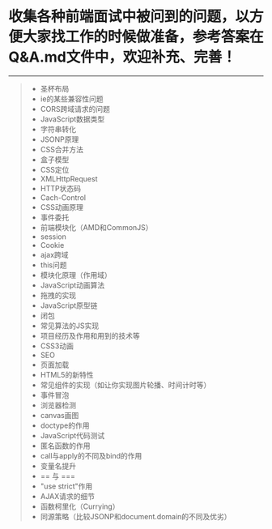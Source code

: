 # 收集各种前端面试中被问到的问题，以方便大家找工作的时候做准备，参考答案在Q&A.md文件中，欢迎补充、完善！
------
> * 圣杯布局
> * ie的某些兼容性问题
> * CORS跨域请求的问题
> * JavaScript数据类型
> * 字符串转化
> * JSONP原理
> * CSS合并方法
> * 盒子模型
> * CSS定位
> * XMLHttpRequest
> * HTTP状态码
> * Cach-Control
> * CSS动画原理
> * 事件委托
> * 前端模块化（AMD和CommonJS）
> * session
> * Cookie
> * ajax跨域
> * this问题
> * 模块化原理（作用域）
> * JavaScript动画算法
> * 拖拽的实现
> * JavaScript原型链
> * 闭包
> * 常见算法的JS实现
> * 项目经历及作用和用到的技术等
> * CSS3动画
> * SEO
> * 页面加载
> * HTML5的新特性
> * 常见组件的实现（如让你实现图片轮播、时间计时等）
> * 事件冒泡
> * 浏览器检测
> * canvas画图
> * doctype的作用
> * JavaScript代码测试
> * 匿名函数的作用
> * call与apply的不同及bind的作用
> * 变量名提升
> * == 与 ===
> * "use strict"作用
> * AJAX请求的细节
> * 函数柯里化（Currying）
> * 同源策略（比较JSONP和document.domain的不同及优劣）

